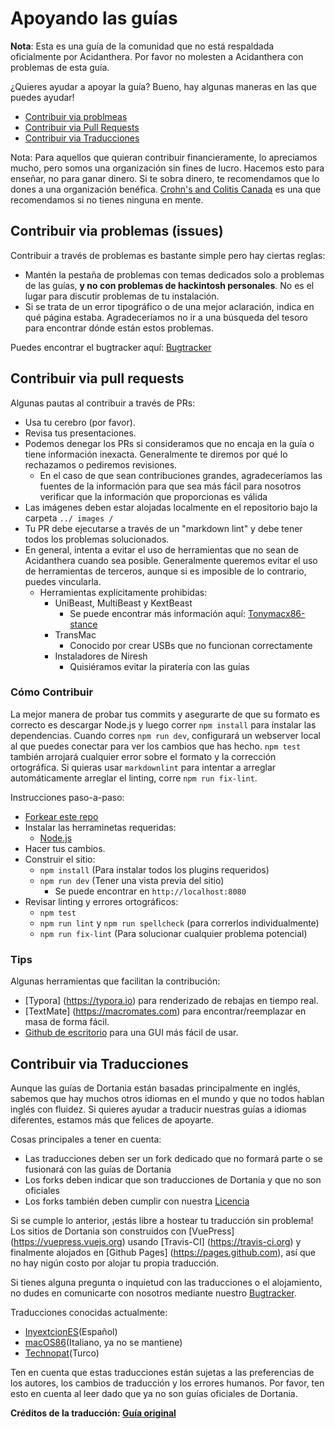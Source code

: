 # Apoyando las guías

**Nota**: Esta es una guía de la comunidad que no está respaldada oficialmente por Acidanthera. Por favor no molesten a Acidanthera con problemas de esta guía.

¿Quieres ayudar a apoyar la guía? Bueno, hay algunas maneras en las que puedes ayudar!

* [Contribuir via problmeas](#contribuir-via-problemas-issues)
* [Contribuir via Pull Requests](#contribuir-via-pull-requests)
* [Contribuir via Traducciones](#contribuir-via-traducciones)

Nota: Para aquellos que quieran contribuir financieramente, lo apreciamos mucho, pero somos una organización sin fines de lucro. Hacemos esto para enseñar, no para ganar dinero. Si te sobra dinero, te recomendamos que lo dones a una organización benéfica. [Crohn's and Colitis Canada](https://crohnsandcolitis.donorportal.ca/Donation/DonationDetails.aspx?L=en-CA&G=159&F=1097&T=GENER) es una que recomendamos si no tienes ninguna en mente.

## Contribuir via problemas (issues)

Contribuir a través de problemas es bastante simple pero hay ciertas reglas:

* Mantén la pestaña de problemas con temas dedicados solo a problemas de las guías, **y no con problemas de hackintosh personales**. No es el lugar para discutir problemas de tu instalación.
* Si se trata de un error tipográfico o de una mejor aclaración, indica en qué página estaba. Agradeceríamos no ir a una búsqueda del tesoro para encontrar dónde están estos problemas.

Puedes encontrar el bugtracker aquí: [Bugtracker](https://github.com/dortania/bugtracker)

## Contribuir via pull requests

Algunas pautas al contribuir a través de PRs:

* Usa tu cerebro (por favor).
* Revisa tus presentaciones.
* Podemos denegar los PRs si consideramos que no encaja en la guía o tiene información inexacta. Generalmente te diremos por qué lo rechazamos o pediremos revisiones.
  * En el caso de que sean contribuciones grandes, agradeceríamos las fuentes de la información para que sea más fácil para nosotros verificar que la información que proporcionas es válida
* Las imágenes deben estar alojadas localmente en el repositorio bajo la carpeta `../ images /`
* Tu PR debe ejecutarse a través de un "markdown lint" y debe tener todos los problemas solucionados.
* En general, intenta a evitar el uso de herramientas que no sean de Acidanthera cuando sea posible. Generalmente queremos evitar el uso de herramientas de terceros, aunque si es imposible de lo contrario, puedes vincularla.
  * Herramientas explícitamente prohibidas:
    * UniBeast, MultiBeast y KextBeast
      * Se puede encontrar más información aquí: [Tonymacx86-stance](https://github.com/khronokernel/Tonymcx86-stance)
    * TransMac
      * Conocido por crear USBs que no funcionan correctamente
    * Instaladores de Niresh
      * Quisiéramos evitar la piratería con las guías

### Cómo Contribuir

La mejor manera de probar tus commits y asegurarte de que su formato es correcto es descargar Node.js y luego correr `npm install` para instalar las dependencias. Cuando corres `npm run dev`, configurará un webserver local al que puedes conectar para ver los cambios que has hecho. `npm test` también arrojará cualquier error sobre el formato y la corrección ortográfica. Si quieras usar `markdownlint` para intentar a arreglar automáticamente arreglar el linting, corre `npm run fix-lint`.

Instrucciones paso-a-paso:

* [Forkear este repo](https://github.com/dortania/OpenCore-Install-Guide/fork/)
* Instalar las herraminetas requeridas:
  * [Node.js](https://nodejs.org/)
* Hacer tus cambios.
* Construir el sitio:
  * `npm install` (Para instalar todos los plugins requeridos)
  * `npm run dev` (Tener una vista previa del sitio)
    * Se puede encontrar en `http://localhost:8080`
* Revisar linting y errores ortográficos:
  * `npm test`
  * `npm run lint` y `npm run spellcheck` (para correrlos individualmente)
  * `npm run fix-lint` (Para solucionar cualquier problema potencial)

### Tips

Algunas herramientas que facilitan la contribución:

* [Typora] (https://typora.io) para renderizado de rebajas en tiempo real.
* [TextMate] (https://macromates.com) para encontrar/reemplazar en masa de forma fácil.
* [Github de escritorio](https://desktop.github.com) para una GUI más fácil de usar.

## Contribuir via Traducciones

Aunque las guías de Dortania están basadas principalmente en inglés, sabemos que hay muchos otros idiomas en el mundo y que no todos hablan inglés con fluidez. Si quieres ayudar a traducir nuestras guías a idiomas diferentes, estamos más que felices de apoyarte.

Cosas principales a tener en cuenta:

* Las traducciones deben ser un fork dedicado que no formará parte o se fusionará con las guías de Dortania
* Los forks deben indicar que son traducciones de Dortania y que no son oficiales
* Los forks también deben cumplir con nuestra [Licencia](LICENSE.md)

Si se cumple lo anterior, ¡estás libre a hostear tu traducción sin problema! Los sitios de Dortania son construidos con [VuePress] (https://vuepress.vuejs.org) usando [Travis-CI] (https://travis-ci.org) y finalmente alojados en [Github Pages] (https://pages.github.com), así que no hay nigún costo por alojar tu propia traducción.

Si tienes alguna pregunta o inquietud con las traducciones o el alojamiento, no dudes en comunicarte con nosotros mediante nuestro [Bugtracker](https://github.com/dortania/bugtracker).

Traducciones conocidas actualmente:

* [InyextcionES](https://github.com/InyextcionES/OpenCore-Install-Guide)(Español)
* [macOS86](https://macos86.gitbook.io/guida-opencore/)(Italiano, ya no se mantiene)
* [Technopat](https://www.technopat.net/sosyal/konu/opencore-ile-macos-kurulum-rehberi.963661/)(Turco)

Ten en cuenta que estas traducciones están sujetas a las preferencias de los autores, los cambios de traducción y los errores humanos. Por favor, ten esto en cuenta al leer dado que ya no son guías oficiales de Dortania.

**Créditos de la traducción: [Guía original](https://dortania.github.io/OpenCore-Install-Guide/)**
